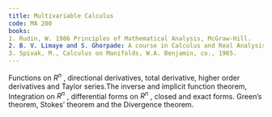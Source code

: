 ```yaml
---
title: Multivariable Calculus
code: MA 200
books: 
1. Rudin, W. 1986 Principles of Mathematical Analysis, McGraw-Hill.
2. B. V. Limaye and S. Ghorpade: A course in Calculus and Real Analysis, Springer
3. Spivak, M., Calculus on Manifolds, W.A. Benjamin, co., 1965.
---
```



Functions on $R^n$ , directional derivatives, total derivative, higher order derivatives and Taylor series.The inverse and implicit function theorem,
Integration on $R^n$ , differential forms on  $R^n$ , closed and exact forms. Green’s theorem, Stokes’ theorem and the Divergence theorem.


